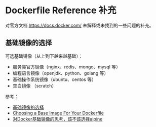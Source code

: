 # Dockerfile Reference 补充

对官方文档 https://docs.docker.com/ 未解释或未找到的一些问题的补充。



## 基础镜像的选择

可选基础镜像（从上到下越来越基础）：

+ 服务类官方镜像（nginx、redis、mongo、mysql 等）
+ 编程语言镜像（openjdk、python、golang 等）
+ 基础操作系统镜像（ubuntu、centos 等）
+ 空白镜像 （scratch）

参考：

+ [基础镜像的选择](https://dockertips.readthedocs.io/en/latest/dockerfile-guide/base-image.html)
+ [Choosing a Base Image For Your Dockerfile](https://vsupalov.com/choose-base-image/)
+ [对Docker基础镜像的思考，该不该选择alpine](https://cloud.tencent.com/developer/article/2168079)

